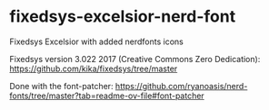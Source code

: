 # fixedsys-excelsior-nerd-font
Fixedsys Excelsior with added nerdfonts icons

Fixedsys version 3.022 2017 (Creative Commons Zero Dedication): https://github.com/kika/fixedsys/tree/master

Done with the font-patcher: https://github.com/ryanoasis/nerd-fonts/tree/master?tab=readme-ov-file#font-patcher
